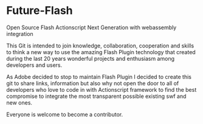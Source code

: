 # Future-Flash
Open Source Flash Actionscript Next Generation with webassembly integration

This Git is intended to join knowledge, collaboration, cooperation and skills
to think a new way to use the amazing Flash Plugin technology that created during
the last 20 years wonderful projects and enthusiasm among developers and users.

As Adobe decided to stop to maintain Flash Plugin I decided to create this git
to share links, information but also why not open the door to all of developers
who love to code in with Actionscript framework to find the best compromise
to integrate the most transparent possible existing swf and new ones.

Everyone is welcome to become a contributor.
